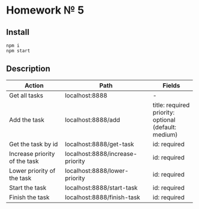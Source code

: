 # Homework № 5

## Install

```
npm i
npm start
```

## Description
| Action | Path | Fields |
| --- | --- | --- |
| Get all tasks | localhost:8888 | - |
| Add the task | localhost:8888/add | title: required<br>priority: optional<br>(default: medium) |
| Get the task by id | localhost:8888/get-task | id: required |
| Increase priority of the task | localhost:8888/increase-priority | id: required |
| Lower priority of the task | localhost:8888/lower-priority | id: required |
| Start the task | localhost:8888/start-task | id: required |
| Finish the task | localhost:8888/finish-task | id: required |